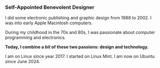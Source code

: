 ### Self-Appointed Benevolent Designer

I did some electronic publishing and graphic design from 1988 to 2002. I was into early Apple Macintosh computers.

During my childhood in the 70s and 80s, I was passionate about computer programming and electronics.

**Today, I combine a bit of these two passions: design and technology.**

I am on Linux since year 2017. I started on Linux Mint. I am now on Ubuntu since June 2024.
